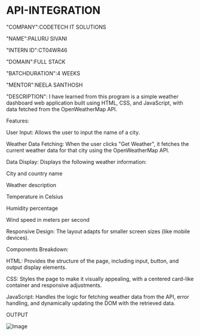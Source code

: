 # API-INTEGRATION
"COMPANY":CODETECH IT SOLUTIONS

"NAME":PALURU SIVANI

"INTERN ID":CT04WR46

"DOMAIN":FULL STACK

"BATCHDURATION":4 WEEKS

"MENTOR":NEELA SANTHOSH

"DESCRIPTION": I have learned from this program is a simple weather dashboard web application built using HTML, CSS, and JavaScript, with data fetched from the OpenWeatherMap API.

Features:

User Input: Allows the user to input the name of a city.

Weather Data Fetching: When the user clicks "Get Weather", it fetches the current weather data for that city using the OpenWeatherMap API.

Data Display: Displays the following weather information:

City and country name

Weather description

Temperature in Celsius

Humidity percentage

Wind speed in meters per second


Responsive Design: The layout adapts for smaller screen sizes (like mobile devices).


Components Breakdown:

HTML: Provides the structure of the page, including input, button, and output display elements.

CSS: Styles the page to make it visually appealing, with a centered card-like container and responsive adjustments.

JavaScript: Handles the logic for fetching weather data from the API, error handling, and dynamically updating the DOM with the retrieved data.

OUTPUT

![Image](https://github.com/user-attachments/assets/ce8dc7de-ac0d-4809-b7a9-f5960b5ddc95)
